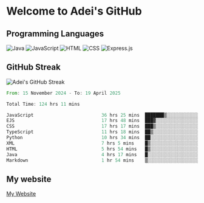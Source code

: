 # Welcome to Adei's GitHub

## Programming Languages
![Java](https://img.shields.io/badge/Java-007396?style=flat-square&logo=java&logoColor=white)
![JavaScript](https://img.shields.io/badge/JavaScript-F7DF1E?style=flat-square&logo=javascript&logoColor=black)
![HTML](https://img.shields.io/badge/HTML-E34F26?style=flat-square&logo=html5&logoColor=white)
![CSS](https://img.shields.io/badge/CSS-1572B6?style=flat-square&logo=css3&logoColor=white)
![Express.js](https://img.shields.io/badge/Express.js-000000?style=flat-square&logo=express&logoColor=white)


## GitHub Streak
![Adei's GitHub Streak](https://github-readme-streak-stats.herokuapp.com/?user=AdeiTamayo&hide_border=true)

<!--START_SECTION:waka-->

```rust
From: 15 November 2024 - To: 19 April 2025

Total Time: 124 hrs 11 mins

JavaScript                         36 hrs 25 mins  ███████▒░░░░░░░░░░░░░░░░░   29.04 %
EJS                                17 hrs 48 mins  ███▓░░░░░░░░░░░░░░░░░░░░░   14.21 %
CSS                                17 hrs 17 mins  ███▒░░░░░░░░░░░░░░░░░░░░░   13.79 %
TypeScript                         11 hrs 18 mins  ██▒░░░░░░░░░░░░░░░░░░░░░░   09.02 %
Python                             10 hrs 34 mins  ██░░░░░░░░░░░░░░░░░░░░░░░   08.43 %
XML                                7 hrs 5 mins    █▒░░░░░░░░░░░░░░░░░░░░░░░   05.66 %
HTML                               5 hrs 54 mins   █▒░░░░░░░░░░░░░░░░░░░░░░░   04.71 %
Java                               4 hrs 17 mins   █░░░░░░░░░░░░░░░░░░░░░░░░   03.42 %
Markdown                           1 hr 54 mins    ▒░░░░░░░░░░░░░░░░░░░░░░░░   01.52 %
```

<!--END_SECTION:waka-->

## My website
[My Website](https://adei.eus)


